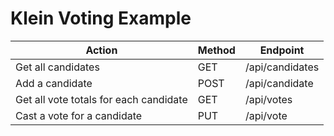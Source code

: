 # Klein Voting Example

| Action | Method | Endpoint |
| --- | --- | --- |
| Get all candidates | GET | /api/candidates |
| Add a candidate | POST | /api/candidate |
| Get all vote totals for each candidate | GET | /api/votes |
| Cast a vote for a candidate | PUT | /api/vote |

